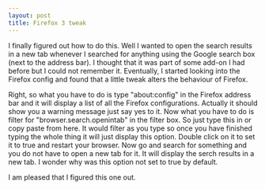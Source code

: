 ```yaml
---
layout: post
title: Firefox 3 tweak
---
```


I finally figured out how to do this. Well I wanted to open the search results in a new tab whenever I searched for anything using the Google search box (next to the address bar). I thought that it was part of some add-on I had before but I could not remember it. Eventually, I started looking into the Firefox config and found that a little tweak alters the behaviour of Firefox.

Right, so what you have to do is type "about:config" in the Firefox address bar and it will display a list of all the Firefox configurations. Actually it should show you a warning message just say yes to it. Now what you have to do is filter for "browser.search.openintab" in the filter box. So just type this in or copy paste from here. It would filter as you type so once you have finished typing the whole thing it will just display this option. Double click on it to set it to true and restart your browser. Now go and search for something and you do not have to open a new tab for it. It will display the serch results in a new tab. I wonder why was this option not set to true by default.

I am pleased that I figured this one out.